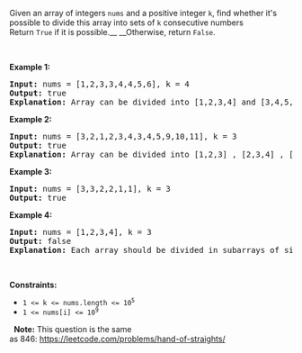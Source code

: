 Given an array of integers `` nums `` and a positive integer `` k ``, find whether it's possible to divide this array into sets of `` k `` consecutive numbers  
Return `` True `` if it is possible.__ __Otherwise, return `` False ``.

&nbsp;

__Example 1:__

<pre>
<strong>Input:</strong> nums = [1,2,3,3,4,4,5,6], k = 4
<strong>Output:</strong> true
<strong>Explanation:</strong> Array can be divided into [1,2,3,4] and [3,4,5,6].
</pre>

__Example 2:__

<pre>
<strong>Input:</strong> nums = [3,2,1,2,3,4,3,4,5,9,10,11], k = 3
<strong>Output:</strong> true
<strong>Explanation:</strong> Array can be divided into [1,2,3] , [2,3,4] , [3,4,5] and [9,10,11].
</pre>

__Example 3:__

<pre>
<strong>Input:</strong> nums = [3,3,2,2,1,1], k = 3
<strong>Output:</strong> true
</pre>

__Example 4:__

<pre>
<strong>Input:</strong> nums = [1,2,3,4], k = 3
<strong>Output:</strong> false
<strong>Explanation:</strong> Each array should be divided in subarrays of size 3.
</pre>

&nbsp;

__Constraints:__

*   <code>1 &lt;= k &lt;= nums.length &lt;= 10<sup>5</sup></code>
*   <code>1 &lt;= nums[i] &lt;= 10<sup>9</sup></code>

&nbsp;
__Note:__ This question is the same as&nbsp;846:&nbsp;<a href="https://leetcode.com/problems/hand-of-straights/" target="_blank">https://leetcode.com/problems/hand-of-straights/</a>